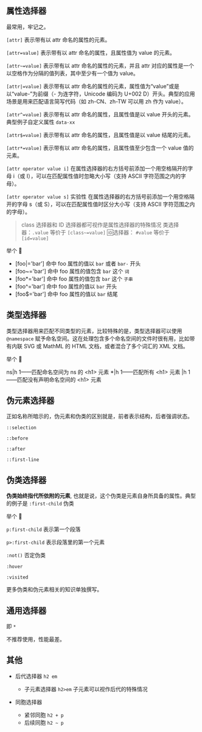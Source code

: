 
## 属性选择器

最常用，牢记之。

`[attr]`
表示带有以 attr 命名的属性的元素。

`[attr=value]`
表示带有以 attr 命名的属性，且属性值为 value 的元素。

`[attr~=value]`
表示带有以 attr 命名的属性的元素，并且 attr 对应的属性是一个以空格作为分隔的值列表，其中至少有一个值为 value。

`[attr|=value]`
表示带有以 attr 命名的属性的元素，属性值为“value”或是以“value-”为前缀（- 为连字符，Unicode 编码为 U+002 D）开头。典型的应用场景是用来匹配语言简写代码（如 zh-CN、zh-TW 可以用 zh 作为 value）。

`[attr^=value]`
表示带有以 attr 命名的属性，且属性值是以 value 开头的元素。典型例子自定义属性 `data-xx`

`[attr$=value]`
表示带有以 attr 命名的属性，且属性值是以 value 结尾的元素。

`[attr*=value]`
表示带有以 attr 命名的属性，且属性值至少包含一个 value 值的元素。

`[attr operator value i]`
在属性选择器的右方括号前添加一个用空格隔开的字母 i（或 I），可以在匹配属性值时忽略大小写（支持 ASCII 字符范围之内的字母）。

`[attr operator value s]` 实验性
在属性选择器的右方括号前添加一个用空格隔开的字母 s（或 S），可以在匹配属性值时区分大小写（支持 ASCII 字符范围之内的字母）。


> class 选择器和 ID 选择器都可视作是属性选择器的特殊情况
> 类选择器：`.value` 等价于 `[class~=value]`
> 🆔选择器： `#value` 等价于 `[id=value]`


举个 🌰 

  - [foo|='bar'] 命中 foo 属性的值以 `bar` 或者 `bar-` 开头
  - [foo~='bar'] 命中 foo 属性的值包含 `bar` 这个 `词` 
  - [foo*='bar'] 命中 foo 属性的值包含 `bar` 这个 `子串`
  - [foo^='bar'] 命中 foo 属性的值以 `bar` 开头
  - [foo$='bar'] 命中 foo 属性的值以 `bar` 结尾


## 类型选择器

类型选择器用来匹配不同类型的元素，比较特殊的是，类型选择器可以使用 `@namespace` 赋予命名空间。这在处理包含多个命名空间的文件时很有用，比如带有内联 SVG 或 MathML 的 HTML 文档，或者混合了多个词汇的 XML 文档。

举个 🌰 

ns\|h 1——匹配命名空间为 ns 的 \<h1\> 元素
\*\|h 1——匹配所有 \<h1\> 元素
\|h 1——匹配没有声明命名空间的 \<h1\> 元素


## 伪元素选择器

正如名称所暗示的，伪元素和伪类的区别就是，前者表示结构，后者强调状态。

`::selection`

`::before`

`::after`

`::first-line`

## 伪类选择器


**伪类始终指代所依附的元素**, 也就是说，这个伪类是元素自身所具备的属性。典型的例子是 `:first-child` 伪类

举个 🌰 

`p:first-child` 表示第一个段落

`p>:first-child` 表示段落里的第一个元素


`:not()` 否定伪类

`:hover`

`:visited`

更多伪类和伪元素相关的知识单独撰写。


## 通用选择器

即 `*`

不推荐使用，性能最差。

## 其他

- 后代选择器 `h2 em`

  - 子元素选择器 `h2>em` 子元素可以视作后代的特殊情况

- 同胞选择器

  - 紧邻同胞 `h2 + p`
  - 后续同胞 `h2 ~ p`